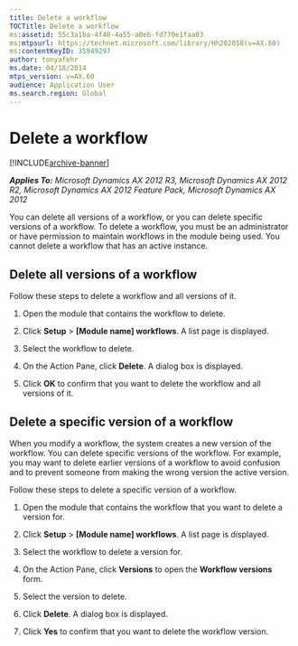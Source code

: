 ```yaml
---
title: Delete a workflow
TOCTitle: Delete a workflow
ms:assetid: 55c3a1ba-4f40-4a55-a0eb-fd770e1faa03
ms:mtpsurl: https://technet.microsoft.com/library/Hh202058(v=AX.60)
ms:contentKeyID: 35949297
author: tonyafehr
ms.date: 04/18/2014
mtps_version: v=AX.60
audience: Application User
ms.search.region: Global
---
```


# Delete a workflow 


[!INCLUDE[archive-banner](includes/archive-banner.md)]


_**Applies To:** Microsoft Dynamics AX 2012 R3, Microsoft Dynamics AX 2012 R2, Microsoft Dynamics AX 2012 Feature Pack, Microsoft Dynamics AX 2012_

You can delete all versions of a workflow, or you can delete specific versions of a workflow. To delete a workflow, you must be an administrator or have permission to maintain workflows in the module being used. You cannot delete a workflow that has an active instance.

## Delete all versions of a workflow

Follow these steps to delete a workflow and all versions of it.

1.  Open the module that contains the workflow to delete.

2.  Click **Setup** \> **\[Module name\] workflows**. A list page is displayed.

3.  Select the workflow to delete.

4.  On the Action Pane, click **Delete**. A dialog box is displayed.

5.  Click **OK** to confirm that you want to delete the workflow and all versions of it.

## Delete a specific version of a workflow

When you modify a workflow, the system creates a new version of the workflow. You can delete specific versions of the workflow. For example, you may want to delete earlier versions of a workflow to avoid confusion and to prevent someone from making the wrong version the active version.

Follow these steps to delete a specific version of a workflow.

1.  Open the module that contains the workflow that you want to delete a version for.

2.  Click **Setup** \> **\[Module name\] workflows**. A list page is displayed.

3.  Select the workflow to delete a version for.

4.  On the Action Pane, click **Versions** to open the **Workflow versions** form.

5.  Select the version to delete.

6.  Click **Delete**. A dialog box is displayed.

7.  Click **Yes** to confirm that you want to delete the workflow version.

  


